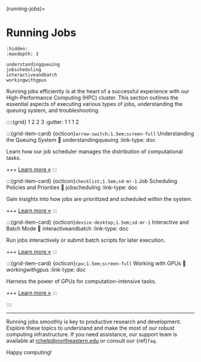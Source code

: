 (running-jobs)=
# Running Jobs

```{toctree}
:hidden:
:maxdepth: 3

understandingqueuing
jobscheduling
interactiveandbatch
workingwithgpus
```
Running jobs efficiently is at the heart of a successful experience with our High-Performance Computing (HPC) cluster. This section outlines the essential aspects of executing various types of jobs, understanding the queuing system, and troubleshooting.

::::{grid} 1 2 2 3
:gutter: 1 1 1 2

:::{grid-item-card} {octicon}`arrow-switch;1.5em;screen-full` Understanding the Queuing System
:link: understandingqueuing
:link-type: doc

Learn how our job scheduler manages the distribution of computational tasks.

+++
[Learn more »](understandingqueuing)
:::

:::{grid-item-card} {octicon}`checklist;1.5em;sd-mr-1` Job Scheduling Policies and Priorities
:link: jobscheduling
:link-type: doc

Gain insights into how jobs are prioritized and scheduled within the system.

+++
[Learn more »](jobscheduling)
:::

:::{grid-item-card} {octicon}`device-desktop;1.5em;sd-mr-1` Interactive and Batch Mode
:link: interactiveandbatch
:link-type: doc

Run jobs interactively or submit batch scripts for later execution.

+++
[Learn more »](interactiveandbatch)
:::

:::{grid-item-card} {octicon}`cpu;1.5em;screen-full` Working with GPUs
:link: workingwithgpus
:link-type: doc

Harness the power of GPUs for computation-intensive tasks.

+++
[Learn more »](workingwithgpus)
:::

::::

---

Running jobs smoothly is key to productive research and development. Explore these topics to understand and make the most of our robust computing infrastructure. If you need assistance, our support team is available at <rchelp@northeastern.edu> or consult our {ref}`faq`.

Happy computing!
